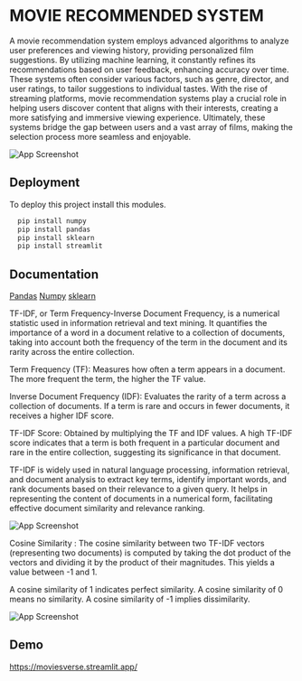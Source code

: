 
# MOVIE RECOMMENDED SYSTEM

A movie recommendation system employs advanced algorithms to analyze user preferences and viewing history, providing personalized film suggestions. By utilizing machine learning, it constantly refines its recommendations based on user feedback, enhancing accuracy over time. These systems often consider various factors, such as genre, director, and user ratings, to tailor suggestions to individual tastes. With the rise of streaming platforms, movie recommendation systems play a crucial role in helping users discover content that aligns with their interests, creating a more satisfying and immersive viewing experience. Ultimately, these systems bridge the gap between users and a vast array of films, making the selection process more seamless and enjoyable.



![App Screenshot](https://miro.medium.com/v2/resize:fit:2000/format:webp/1*rCK9VjrPgpHUvSNYw7qcuQ@2x.png)


## Deployment

To deploy this project install this modules.

```bash
  pip install numpy
  pip install pandas
  pip install sklearn
  pip install streamlit
```


## Documentation

[Pandas](https://pandas.pydata.org/)
[Numpy](https://numpy.org/)
[sklearn](https://scikit-learn.org/stable/)

TF-IDF, or Term Frequency-Inverse Document Frequency, is a numerical statistic used in information retrieval and text mining. It quantifies the importance of a word in a document relative to a collection of documents, taking into account both the frequency of the term in the document and its rarity across the entire collection.

Term Frequency (TF): Measures how often a term appears in a document. The more frequent the term, the higher the TF value.

Inverse Document Frequency (IDF): Evaluates the rarity of a term across a collection of documents. If a term is rare and occurs in fewer documents, it receives a higher IDF score.

TF-IDF Score: Obtained by multiplying the TF and IDF values. A high TF-IDF score indicates that a term is both frequent in a particular document and rare in the entire collection, suggesting its significance in that document.

TF-IDF is widely used in natural language processing, information retrieval, and document analysis to extract key terms, identify important words, and rank documents based on their relevance to a given query. It helps in representing the content of documents in a numerical form, facilitating effective document similarity and relevance ranking.

![App Screenshot](https://www.kdnuggets.com/wp-content/uploads/awan_convert_text_documents_tfidf_matrix_tfidfvectorizer_3.png)

Cosine Similarity : The cosine similarity between two TF-IDF vectors (representing two documents) is computed by taking the dot product of the vectors and dividing it by the product of their magnitudes. This yields a value between -1 and 1.

A cosine similarity of 1 indicates perfect similarity.
A cosine similarity of 0 means no similarity.
A cosine similarity of -1 implies dissimilarity.

![App Screenshot](https://miro.medium.com/v2/resize:fit:720/format:webp/1*dyH20eCqb6qTL-gt4nCVzQ.png)
## Demo

https://moviesverse.streamlit.app/

